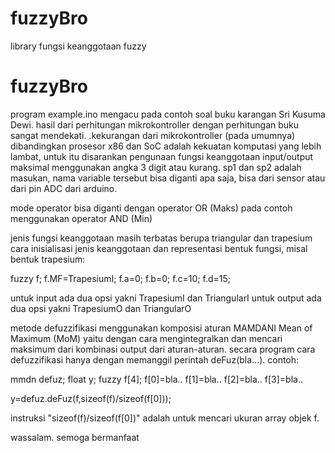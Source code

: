 # fuzzyBro
library fungsi keanggotaan fuzzy
# fuzzyBro
program example.ino mengacu pada contoh soal buku karangan Sri Kusuma Dewi. hasil dari perhitungan mikrokontroller dengan perhitungan buku sangat mendekati.
.kekurangan dari mikrokontroller (pada umumnya) dibandingkan prosesor x86 dan SoC adalah kekuatan komputasi yang lebih lambat, untuk itu disarankan pengunaan fungsi keanggotaan input/output maksimal menggunakan angka 3 digit atau kurang.
sp1 dan sp2 adalah masukan, nama variable tersebut bisa diganti apa saja, bisa dari sensor atau dari pin ADC dari arduino.

mode operator bisa diganti dengan operator OR (Maks) pada contoh menggunakan operator AND (Min)

jenis fungsi keanggotaan masih terbatas berupa triangular dan trapesium
cara inisialisasi jenis keanggotaan dan representasi bentuk fungsi, misal bentuk trapesium:

fuzzy f;
f.MF=TrapesiumI;
f.a=0;
f.b=0;
f.c=10;
f.d=15;


untuk input ada dua opsi yakni TrapesiumI dan TriangularI
untuk output ada dua opsi yakni TrapesiumO dan TriangularO

metode defuzzifikasi menggunakan komposisi aturan MAMDANI Mean of Maximum (MoM) yaitu dengan cara mengintegralkan dan mencari maksimum dari kombinasi output 
dari aturan-aturan.
secara program cara defuzzifikasi hanya dengan memanggil perintah deFuz(bla...). contoh:

mmdn defuz;
float y;
fuzzy f[4];
f[0]=bla..
f[1]=bla..
f[2]=bla..
f[3]=bla..

y=defuz.deFuz(f,sizeof(f)/sizeof(f[0]));

instruksi "sizeof(f)/sizeof(f[0])" adalah untuk mencari ukuran array objek f. 


wassalam.
semoga bermanfaat
